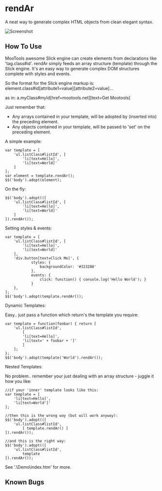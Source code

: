 rendAr
======

A neat way to generate complex HTML objects from clean elegant syntax.

![Screenshot](http://url_to_project_screenshot)

How To Use
----------

MooTools awesome Slick engine can create elements from declarations like 'tag.class#id'. rendAr simply feeds an array structure (template) through the Slick engine. It's an easy way to generate complex DOM structures complete with styles and events.

So the format for the Slick engine markup is:
element.class#id[attribute1=value][attribute2=value]...

as in:
a.myClass#myId[href=mootools.net][text=Get Mootools]

Just remember that:
- Any arrays contained in your template, will be adopted by (inserted into) the preceding element.
- Any objects contained in your template, will be passed to 'set' on the preceding element.

A simple example:

	var template = [
		'ul.listClass#listId', [
			'li[text=Hello]',
			'li[text=World]'
		]
	];
	var element = template.rendAr();
	$$('body').adopt(element);
	
On the fly:

	$$('body').adopt(([
		'ul.listClass#listId', [
			'li[text=Hello]',
			'li[text=World]'
		]
	]).rendAr());
	
Setting styles & events:

	var template = [
		'ul.listClass#listId', [
			'li[text=Hello]',
			'li[text=World]'
		],
		'div.button[text=Click Me]', {
				styles: {
					backgroundColor: '#323288'
				},
				events: {
					click: function() { console.log('Hello World'); }
				}
		},
	];
	$$('body').adopt(template.rendAr());

Dynamic Templates:

Easy.. just pass a function which return's the template you require:

	var template = function(foobar) { return [
		'ul.listClass#listId', 
			[
			'li[text=Hello]',
			'li[text=' + foobar + ']'
			]
		];
	};
	$$('body').adopt(template('World').rendAr());
	
Nested Templates:

No problem.. remember your just dealing with an array structure - juggle it how you like:

	//if your 'inner' template looks like this:
	var template = [
		'li[text=Hello]',
		'li[text=World']'
	];

	//then this is the wrong way (but will work anyway):
	$$('body').adopt(([
		'ul.listClass#listId', 
			[ template.rendAr() ]
	]).rendAr());

	//and this is the right way:
	$$('body').adopt(([
		'ul.listClass#listId', 
			template
	]).rendAr());
	
See '.\Demo\index.htm' for more.

Known Bugs
----------
